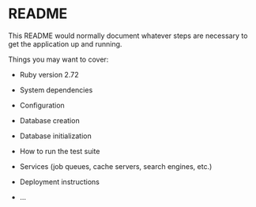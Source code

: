 # README

This README would normally document whatever steps are necessary to get the
application up and running.

Things you may want to cover:

* Ruby version 2.72

* System dependencies

* Configuration

* Database creation

* Database initialization

* How to run the test suite

* Services (job queues, cache servers, search engines, etc.)

* Deployment instructions

* ...
